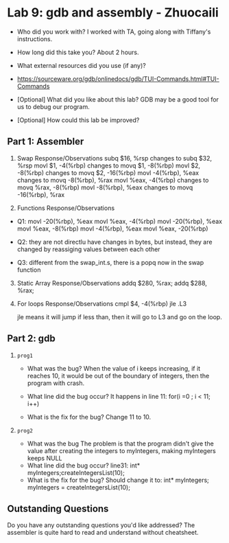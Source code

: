 # Lab 9: gdb and assembly - Zhuocaili

* Who did you work with?
I worked with TA, going along with Tiffany's instructions.

* How long did this take you?
About 2 hours.

* What external resources did you use (if any)?
- https://sourceware.org/gdb/onlinedocs/gdb/TUI-Commands.html#TUI-Commands

* [Optional] What did you like about this lab?
GDB may be a good tool for us to debug our program.

* [Optional] How could this lab be improved?

## Part 1: Assembler

1. Swap Response/Observations
subq    $16, %rsp changes to subq    $32, %rsp
movl    $1, -4(%rbp) changes to movq    $1, -8(%rbp)
movl    $2, -8(%rbp) changes to movq    $2, -16(%rbp)
movl    -4(%rbp), %eax changes to movq    -8(%rbp), %rax
movl    %eax, -4(%rbp) changes to movq    %rax, -8(%rbp)
movl    -8(%rbp), %eax changes to movq    -16(%rbp), %rax

2. Functions Response/Observations
- Q1:
	movl	-20(%rbp), %eax
	movl	%eax, -4(%rbp)
	movl	-20(%rbp), %eax
	movl	%eax, -8(%rbp)
	movl	-4(%rbp), %eax
	movl	%eax, -20(%rbp)

- Q2: 
they are not directlu have changes in bytes, but instead, they are changed by reassiging values between each other

- Q3:
different from the swap_int.s, there is a popq now in the swap function

3. Static Array Response/Observations
addq	$280, %rax;
addq	$288, %rax;

4. For loops Response/Observations
	cmpl	$4, -4(%rbp)
	jle	.L3

   jle means it will jump if less than, then it will go to L3 and go on the loop.

## Part 2: gdb

1. ```prog1```
   * What was the bug?
   When the value of i keeps increasing, if it reaches 10, it would be out of the boundary of integers, then the program with crash.

   * What line did the bug occur?
   It happens in line 11: for(i =0 ; i < 11; i++)

   * What is the fix for the bug?
   Change 11 to 10.

2. ```prog2```
   * What was the bug
   The problem is that the program didn't give the value after creating the integers to myIntegers, making myIntegers keeps NULL
   * What line did the bug occur?
   line31: int* myIntegers;createIntegersList(10);
   * What is the fix for the bug?
   Should change it to:
   int* myIntegers; 
   myIntegers = createIntegersList(10);


## Outstanding Questions

Do you have any outstanding questions you'd like addressed?
The assembler is quite hard to read and understand without cheatsheet.